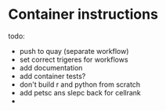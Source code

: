 # Container instructions

todo:
- push to quay (separate workflow)
- set correct trigeres for workflows
- add documentation
- add container tests?
- don't build r and python from scratch
- add petsc ans slepc back for cellrank
- 